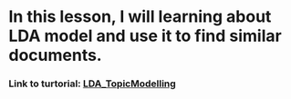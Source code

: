 # In this lesson, I will learning about LDA model and use it to find similar documents.
### Link to turtorial: [LDA_TopicModelling](https://github.com/JUSTSUJAY/nlp-zero-to-hero/blob/main/Notebooks/06_LDA_TopicModelling.ipynb)
